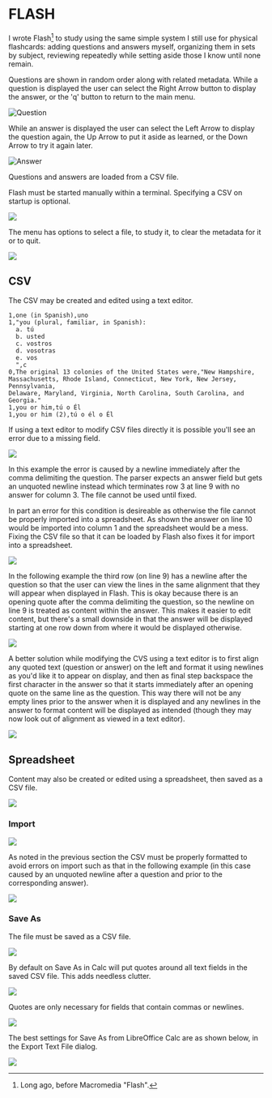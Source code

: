 # FLASH

I wrote Flash[^1] to study using the same simple system I still use for physical flashcards: adding questions and answers myself, organizing them in sets by subject, reviewing repeatedly while setting aside those I know until none remain.

[^1]: Long ago, before Macromedia "Flash". 

Questions are shown in random order along with related metadata. While a question is displayed the user can select the Right Arrow button to display the answer, or the 'q' button to return to the main menu.

![Question](docs/assets/images/a_flash_question_screen.png)

While an answer is displayed the user can select the Left Arrow to display the question again, the Up Arrow to put it aside as learned, or the Down Arrow to try it again later.

![Answer](./docs/assets/images/a_flash_answer_screen.png)

Questions and answers are loaded from a CSV file. 

Flash must be started manually within a terminal. Specifying a CSV on startup is optional.

![](docs/assets/images/open_flash_with_data_file.png)

The menu has options to select a file, to study it, to clear the metadata for it or to quit.

![](docs/assets/images/flash_home_screen.png)


## CSV

The CSV may be created and edited using a text editor.

```
1,one (in Spanish),uno
1,"you (plural, familiar, in Spanish):
  a. tú
  b. usted
  c. vostros
  d. vosotras
  e. vos
  ",c
0,The original 13 colonies of the United States were,"New Hampshire, Massachusetts, Rhode Island, Connecticut, New York, New Jersey, Pennsylvania,
Delaware, Maryland, Virginia, North Carolina, South Carolina, and Georgia."
1,you or him,tú o Él
1,you or him (2),tú o él o Él
```


If using a text editor to modify CSV files directly it is possible you'll see an error due to a missing field. 

![](docs/assets/images/error_empty_field.png)

In this example the error is caused by a newline immediately after the comma delimiting the question. The parser expects an answer field but gets an unquoted newline instead which terminates row 3 at line 9 with no answer for column 3. The file cannot be used until fixed.

In part an error for this condition is desireable as otherwise the file cannot be properly imported into a spreadsheet. As shown the answer on line 10 would be imported into column 1 and the spreadsheet would be a mess. Fixing the CSV file so that it can be loaded by Flash also fixes it for import into a spreadsheet.

![](docs/assets/images/newline_after_question_end_comma.png)

In the following example the third row (on line 9) has a newline after the question so that the user can view the lines in the same alignment that they will appear when displayed in Flash. This is okay because there is an opening quote after the comma delimiting the question, so the newline on line 9 is treated as content within the answer. This makes it easier to edit content, but there's a small downside in that the answer will be displayed starting at one row down from where it would be displayed otherwise.

![](docs/assets/images/with_leading_newline.png)

A better solution while modifying the CVS using a text editor is to first align any quoted text (question or answer) on the left and format it using newlines as you'd like it to appear on display, and then as final step backspace the first character in the answer so that it starts immediately after an opening quote on the same line as the question. This way there will not be any empty lines prior to the answer when it is displayed and any newlines in the answer to format content will be displayed as intended (though they may now look out of alignment as viewed in a text editor).

![](docs/assets/images/without_leading_newline.png)

## Spreadsheet

Content may also be created or edited using a spreadsheet, then saved as a CSV file.

![](docs/assets/images/in_LibreOffice_Calc.png)

### Import

![](docs/assets/images/import_into_LibreCalc.png)

As noted in the previous section the CSV must be properly formatted to avoid errors on import such as that in the following example (in this case caused by an unquoted newline after a question and prior to the corresponding answer).

![](docs/assets/images/bad_import_due_to_empty_column.png)

### Save As

The file must be saved as a CSV file.

![](docs/assets/images/save_from_LibreOffice_Calc_as_CSV.png)

By default on Save As in Calc will put quotes around all text fields in the saved CSV file. This adds needless clutter.

![](docs/assets/images/Save_As_CSV_from_LibreOffice_Calc_with_quotes_on_all_strings.png)

Quotes are only necessary for fields that contain commas or newlines.

![](docs/assets/images/after_Save_As_after_editing_Calc_Filter.png)

The best settings for Save As from LibreOffice Calc are as shown below, in the Export Text File dialog.

![](docs/assets/images/Edit_Filter_prior_to_Sava_As.png)
